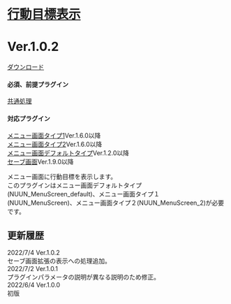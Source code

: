 # [行動目標表示](https://raw.githubusercontent.com/nuun888/MZ/master/NUUN_Destination.js)
# Ver.1.0.2
[ダウンロード](https://raw.githubusercontent.com/nuun888/MZ/master/NUUN_Destination.js)
#### 必須、前提プラグイン
[共通処理](https://github.com/nuun888/MZ/blob/master/README/Base.md)  
#### 対応プラグイン
[メニュー画面タイプ1](https://github.com/nuun888/MZ/blob/master/README/MenuScreen.md)Ver.1.6.0以降  
[メニュー画面タイプ2](https://github.com/nuun888/MZ/blob/master/README/MenuScreen_2.md)Ver.1.6.0以降  
[メニュー画面デフォルトタイプ](https://github.com/nuun888/MZ/blob/master/README/MenuScreen_default.md)Ver.1.2.0以降  
[セーブ画面](https://github.com/nuun888/MZ/blob/master/README/SaveScreen.md)Ver.1.9.0以降  

メニュー画面に行動目標を表示します。  
このプラグインはメニュー画面デフォルトタイプ(NUUN_MenuScreen_default)、メニュー画面タイプ１(NUUN_MenuScreen)、メニュー画面タイプ２(NUUN_MenuScreen_2)が必要です。  

## 更新履歴
2022/7/4 Ver.1.0.2  
セーブ画面拡張の表示への処理追加。  
2022/7/2 Ver.1.0.1  
プラグインパラメータの説明が異なる説明のため修正。  
2022/6/4 Ver.1.0.0  
初版  
